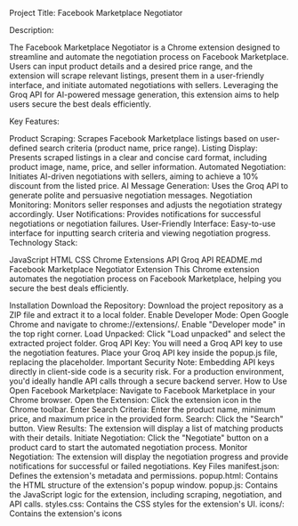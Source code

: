 Project Title: Facebook Marketplace Negotiator

Description:

The Facebook Marketplace Negotiator is a Chrome extension designed to streamline and automate the negotiation process on Facebook Marketplace. Users can input product details and a desired price range, and the extension will scrape relevant listings, present them in a user-friendly interface, and initiate automated negotiations with sellers. Leveraging the Groq API for AI-powered message generation, this extension aims to help users secure the best deals efficiently.

Key Features:

Product Scraping: Scrapes Facebook Marketplace listings based on user-defined search criteria (product name, price range).
Listing Display: Presents scraped listings in a clear and concise card format, including product image, name, price, and seller information.
Automated Negotiation: Initiates AI-driven negotiations with sellers, aiming to achieve a 10% discount from the listed price.
AI Message Generation: Uses the Groq API to generate polite and persuasive negotiation messages.
Negotiation Monitoring: Monitors seller responses and adjusts the negotiation strategy accordingly.
User Notifications: Provides notifications for successful negotiations or negotiation failures.
User-Friendly Interface: Easy-to-use interface for inputting search criteria and viewing negotiation progress.
Technology Stack:

JavaScript
HTML
CSS
Chrome Extensions API
Groq API
README.md
Facebook Marketplace Negotiator Extension
This Chrome extension automates the negotiation process on Facebook Marketplace, helping you secure the best deals efficiently.

Installation
Download the Repository: Download the project repository as a ZIP file and extract it to a local folder.
Enable Developer Mode: Open Google Chrome and navigate to chrome://extensions/. Enable "Developer mode" in the top right corner.
Load Unpacked: Click "Load unpacked" and select the extracted project folder.
Groq API Key: You will need a Groq API key to use the negotiation features. Place your Groq API key inside the popup.js file, replacing the placeholder.
Important Security Note: Embedding API keys directly in client-side code is a security risk. For a production environment, you'd ideally handle API calls through a secure backend server.
How to Use
Open Facebook Marketplace: Navigate to Facebook Marketplace in your Chrome browser.
Open the Extension: Click the extension icon in the Chrome toolbar.
Enter Search Criteria: Enter the product name, minimum price, and maximum price in the provided form.
Search: Click the "Search" button.
View Results: The extension will display a list of matching products with their details.
Initiate Negotiation: Click the "Negotiate" button on a product card to start the automated negotiation process.
Monitor Negotiation: The extension will display the negotiation progress and provide notifications for successful or failed negotiations.
Key Files
manifest.json: Defines the extension's metadata and permissions.
popup.html: Contains the HTML structure of the extension's popup window.
popup.js: Contains the JavaScript logic for the extension, including scraping, negotiation, and API calls.
styles.css: Contains the CSS styles for the extension's UI.
icons/: Contains the extension's icons
